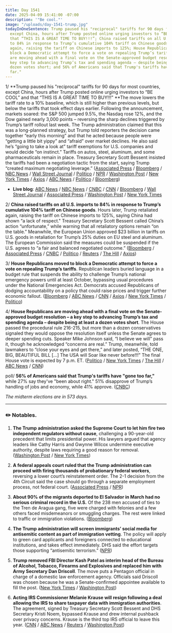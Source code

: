 ```yaml
---
title: Day 1541
date: 2025-04-09 15:41:00 -07:00
description: '"Be cool."'
image: "/uploads/day-1541-trump.jpg"
todayInOneSentence: Trump paused his "reciprocal" tariffs for 90 days for most countries,
  except China, hours after Trump posted online urging investors to “BE COOL” and
  that “THIS IS A GREAT TIME TO BUY!!!”; China raised tariffs on all U.S. imports
  to 84% in response to Trump’s cumulative 104% tariff on Chinese goods; Trump retaliated
  again, raising the tariff on Chinese imports to 125%; House Republicans moved to
  block a Democratic attempt to force a vote on repealing Trump’s tariffs; House Republicans
  are moving ahead with a final vote on the Senate-approved budget resolution – a
  key step to advancing Trump’s tax and spending agenda – despite being at least a
  dozen votes short; and 56% of Americans said that Trump's tariffs have "gone too
  far."
---
```


1/ **Trump paused his "reciprocal" tariffs for 90 days for most countries, except China, hours after Trump posted online urging investors to “BE COOL” and that “THIS IS A GREAT TIME TO BUY!!!” **The move lowers the tariff rate to a 10% baseline, which is still higher than previous levels, but below the tariffs that took effect days earlier. Following the announcement, markets soared: the S&P 500 jumped 9.5%, the Nasdaq rose 12%, and the Dow gained nearly 3,000 points – reversing the sharp declines triggered by Trump’s tariff rollout last week. The Trump administration claimed that this was a long-planned strategy, but Trump told reporters the decision came together “early this morning” and that he acted because people were “getting a little bit yippy” and “afraid” over market declines. He also said he’s “going to take a look at” tariff exemptions for U.S. companies and would decide “on instinct.” Tariffs on autos, steel, aluminum, and some pharmaceuticals remain in place. Treasury Secretary Scott Bessent insisted the tariffs had been a negotiation tactic from the start, saying Trump “created maximum negotiating leverage.” ([Associated Press](https://apnews.com/article/trump-tariffs-stock-market-china-recession-deals-e8e54a68397e6829e1d27552a1d7bfb9) / [Bloomberg](https://www.bloomberg.com/news/articles/2025-04-09/trump-pauses-higher-duties-on-most-nations-hikes-china-tariffs) / [NBC News](https://www.nbcnews.com/business/economy/trump-tariffs-president-announces-90-day-pause-what-to-know-rcna200463) / [Wall Street Journal](https://www.wsj.com/politics/elections/trump-authorizes-90-day-pause-on-reciprocal-tariffs-f31d5097) / [Politico](https://www.politico.com/news/2025/04/09/trump-pauses-tariffs-00281494) / [NPR](https://www.npr.org/2025/04/09/nx-s1-5357645/trump-tariffs-paused) / [Washington Post](https://www.washingtonpost.com/business/2025/04/09/tariffs-stocks-bonds-markets/) / [New York Times](https://www.nytimes.com/2025/04/08/business/trump-tariffs-stock-markets.html) / [Axios](https://www.axios.com/2025/04/09/trump-tariffs-pause-china-stocks-recession) / [ABC News](https://abcnews.go.com/Business/asian-markets-us-futures-slide-trumps-new-china/story?id=120626507) / [Politico](https://www.politico.com/news/2025/04/09/trump-cool-bond-markets-00280856) / [Bloomberg](https://www.bloomberg.com/news/articles/2025-04-09/trump-urges-calm-after-tariffs-imposed-says-great-time-to-buy))

* **Live blog**: [ABC News](https://abcnews.go.com/US/live-updates/trump-tariffs-live-updates-us-stronger-despite-market/?id=120551033) / [NBC News](https://www.nbcnews.com/politics/trump-administration/live-blog/trump-administration-live-updates-global-tariffs-china-rcna200346) / [CNBC](https://www.cnbc.com/2025/04/09/trump-tariffs-live-updates.html) / [CNN](https://www.cnn.com/politics/live-news/trump-tariffs-cnn-town-hall-04-09-25/index.html) / [Bloomberg](https://www.bloomberg.com/news/live-blog/2025-04-08/trump-tariffs-stock-market-updates) / [Wall Street Journal](https://www.wsj.com/livecoverage/stock-market-trump-tariffs-trade-war-04-09-25) / [Associated Press](https://apnews.com/live/stock-market-economy-tariffs-updates-4-9-2025) / [Washington Post](https://www.washingtonpost.com/politics/2025/04/09/trump-presidency-news-tariffs/) / [New York Times](https://www.nytimes.com/live/2025/04/08/business/trump-tariffs-stock-market)

2/ **China raised tariffs on all U.S. imports to 84% in response to Trump’s cumulative 104% tariff on Chinese goods**. Hours later, Trump retaliated again, raising the tariff on Chinese imports to 125%, saying China had shown “a lack of respect." Treasury Secretary Scott Bessent called China’s action “unfortunate,” while warning that all retaliatory options remain “on the table.” Meanwhile, the European Union approved $23 billion in tariffs on U.S. goods in retaliation for Trump’s 25% duties on EU steel and aluminum. The European Commission said the measures could be suspended if the U.S. agrees to “a fair and balanced negotiated outcome.” ([Bloomberg](https://www.bloomberg.com/news/articles/2025-04-09/china-raises-tariffs-on-us-goods-to-84-as-trade-rift-escalates) / [Associated Press](https://apnews.com/article/china-response-us-tariffs-104-d40d497f6e07ee4163d88443cb75ab3f) / [CNBC](https://www.cnbc.com/2025/04/09/china-slaps-retaliatory-tariffs-of-84percent-on-us-goods-in-response-to-trump.html) / [Politico](https://www.politico.eu/article/eu-takes-revenge-on-trumps-metals-tariffs-approved-as-countries-close-ranks/) / [Reuters](https://www.reuters.com/markets/europe/eu-start-retaliating-against-us-tariffs-tuesday-2025-04-09/) / [The Hill](https://thehill.com/business/5240074-eu-retaliatory-tariffs-us-products/) / [Axios](https://www.axios.com/2025/04/09/china-trump-tariffs-retaliate-us-farmers))

3/ **House Republicans moved to block a Democratic attempt to force a vote on repealing Trump’s tariffs**. Republican leaders buried language in a budget rule that suspends the ability to challenge Trump’s national emergency powers until at least October, bypassing usual procedures under the National Emergencies Act. Democrats accused Republicans of dodging accountability on a policy that could raise prices and trigger further economic fallout. ([Bloomberg](https://www.bloomberg.com/news/articles/2025-04-09/house-republicans-move-to-block-vote-on-repealing-trump-tariffs) / [ABC News](https://abcnews.go.com/Politics/house-gop-moves-prevent-votes-rescinding-trump-tariffs/story?id=120644968) / [CNN](https://www.cnn.com/politics/live-news/trump-tariffs-cnn-town-hall-04-09-25#cm9a4qbvr00003b6pt7r7ex6s) / [Axios](https://www.axios.com/2025/04/08/house-republicans-tariff-bill-trump-don-bacon) / [New York Times](https://www.nytimes.com/2025/04/09/us/politics/house-republicans-trump-tariffs-vote.html) / [Politico](https://www.politico.com/live-updates/2025/04/09/congress/house-gop-leaders-move-to-quash-vote-on-trumps-global-tariffs-00280922))

4/ **House Republicans are moving ahead with a final vote on the Senate-approved budget resolution – a key step to advancing Trump’s tax and spending agenda – despite being at least a dozen votes short**. The House passed the procedural rule 216-215, but more than a dozen conservatives signaled they would oppose the resolution itself unless the Senate agrees to deeper spending cuts. Speaker Mike Johnson said, “I believe we will” pass it, though he acknowledged “concerns are real.” Trump, meanwhile, told lawmakers to “close your eyes and get there,” and later posted, “THE ONE, BIG, BEAUTIFUL BILL \[...\] The USA will Soar like never before!!!” The final House vote is expected by 7 p.m. ET. ([Politico](https://www.politico.com/live-updates/2025/04/09/congress/freedom-caucus-huddle-with-thune-00282912) / [New York Times](https://www.nytimes.com/2025/04/09/us/politics/house-budget-vote-republicans.html) / [The Hill](https://thehill.com/homenews/house/5240926-trump-budget-resolution-house-republicans/) / [ABC News](https://abcnews.go.com/Politics/house-republicans-tee-vote-trump-backed-budget-blueprint/story?id=120634944) / [CNN](https://www.cnn.com/2025/04/09/politics/gop-conservatives-johnson-budget-vote/index.html))

poll/ **56% of Americans said that Trump's tariffs have "gone too far,"** while 27% say they've "been about right." 51% disapprove of Trump’s handling of jobs and economy, while 41% approve. ([CNBC](https://www.cnbc.com/2025/04/09/trump-tariffs-live-updates.html))

*The midterm elections are in 573 days.*

---

### ✏️ Notables.

1. **The Trump administration asked the Supreme Court to let him fire two independent regulators without cause**, challenging a 90-year-old precedent that limits presidential power. His lawyers argued that agency leaders like Cathy Harris and Gwynne Wilcox undermine executive authority, despite laws requiring a good reason for removal. ([Washington Post](https://www.washingtonpost.com/politics/2025/04/09/trump-supreme-court-fire-independent-regulators/) / [New York Times](https://www.nytimes.com/2025/04/09/us/politics/trump-supreme-court-agency-leaders-firings.html))

2. **A federal appeals court ruled that the Trump administration can proceed with firing thousands of probationary federal workers**, reversing a lower court’s reinstatement order. The 2-1 decision from the 4th Circuit said the case should go through a separate employment process, not federal court.  ([Associated Press](https://apnews.com/article/trump-mass-firing-probationary-workers-4e2b97ad734ce682563c9188a7796686) / [NPR](https://www.npr.org/2025/04/09/nx-s1-5357415/trump-federal-probationary-employees-firings))

3. **About 90% of the migrants deported to El Salvador in March had no serious criminal record in the U.S.** Of the 238 men accused of ties to the Tren de Aragua gang, five were charged with felonies and a few others faced misdemeanors or smuggling charges. The rest were linked to traffic or immigration violations. ([Bloomberg](https://www.bloomberg.com/news/articles/2025-04-09/about-90-of-migrants-sent-to-salvador-lacked-us-criminal-record))

4. **The Trump administration will screen immigrants’ social media for antisemitic content as part of immigration vetting**. The policy will apply to green card applicants and foreigners connected to educational institutions, and takes effect immediately. DHS said the effort targets those supporting “antisemitic terrorism.” ([NPR](https://www.npr.org/2025/04/09/g-s1-59149/immigrants-social-media-antisemitism-dhs))

5. **Trump removed FBI Director Kash Patel as interim head of the Bureau of Alcohol, Tobacco, Firearms and Explosives and replaced him with Army Secretary Dan Driscoll**. The move puts a Pentagon official in charge of a domestic law enforcement agency. Officials said Driscoll was chosen because he was a Senate-confirmed appointee available to fill the post. ([New York Times](https://www.nytimes.com/2025/04/09/us/politics/patel-army-secretary-atf.html) / [Washington Post](https://www.washingtonpost.com/national-security/2025/04/09/trump-administration-kash-patel-atf/))

6. **Acting IRS Commissioner Melanie Krause will resign following a deal allowing the IRS to share taxpayer data with immigration authorities**. The agreement, signed by Treasury Secretary Scott Bessent and DHS Secretary Kristi Noem, bypassed Krause and drew internal pushback over privacy concerns. Krause is the third top IRS official to leave this year. ([CNN](https://www.cnn.com/2025/04/08/politics/melanie-krause-acting-irs-commissioner-resigning/) / [ABC News](https://abcnews.go.com/Politics/acting-irs-commissioner-plans-resign-after-data-sharing/story?id=120632164) / [Reuters](https://www.reuters.com/world/us/us-irs-chief-quit-over-deal-share-data-with-immigration-officials-report-says-2025-04-08/) / [Washington Post](https://www.washingtonpost.com/business/2025/04/08/irs-dhs-tax-data-immigrants/))